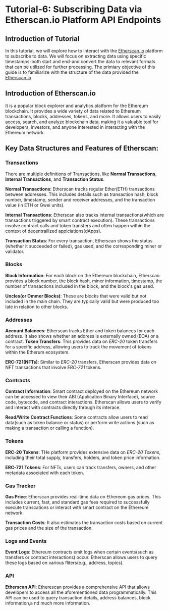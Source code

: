 # Tutorial-6: Subscribing Data via Etherscan.io Platform API Endpoints

## Introduction of Tutorial

In this tutorial, we will explore how to interact with the [Etherscan.io](https://docs.etherscan.io/api-endpoints) platform to subscribe to data. We will focus on extracting data using specific timestamps-both start and end-and convert the data to relevant formats that can be utilized for further processing. The primiary objective of this guide is to familiarize with the structure of the data provided the [Etherscan.io](https://docs.etherscan.io/api-endpoints).

## Introduction of Etherscan.io

It is a popular block explorer and analytics platform for the Ethereum blockchain. It provides a wide variety of data related to Ethereum transactions, blocks, addresses, tokens, and more. It allows users to easily access, search, and analyze blockchain data, making it a valuable tool for developers, investors, and anyone interested in interacting with the Ethereum network.

## Key Data Structures and Features of Etherscan:

### Transactions

There are multiple definitions of Transactions, like **Normal Transactions**, **Internal Transactions**, and **Transaction Status**.

**Normal Transactions**: Etherscan tracks regular Ether(ETH) transactions between addresses. This includes details such as transaction hash, block number, timestamp, sender and receiver addresses, and the transaction value (in ETH or Gwei units).

**Internal Transactions**: Etherscan also tracks internal transactions(which are transactions triggered by smart contract execution). These transactions involve contract calls and token transfers and often happen within the context of decentrailized applciations(dApps).

**Transaction Status**: For every transaction, Etherscan shows the status (whether it succeeded or failed), gas used, and the corresponding miner or validator.

### Blocks

**Block Information**: For each block on the Ethereum blockchain, Etherscan provides a block number, the block hash, miner information, timestamp, the number of transactions included in the block, and the block's gas used.

**Uncles(or Ommer Blocks)**: These are blocks that were valid but not included in the main chain. They are typically valid but were produced too late in relation to other blocks.

### Addresses

**Account Balances**: Etherscan tracks Ether and token balances for each address. It also shows whether an address is externally owned (EOA) or a contract.
**Token Transfers**: This provides data on _ERC-20_ token transfers for a specific address, allowing users to track the movement of tokens within the Etherum ecosystem.

**ERC-721(NFTs)**: Similar to _ERC-20_ transfers, Etherscan provides data on NFT transactions that involve _ERC-721_ tokens.

### Contracts

**Contract Information**: Smart contract deployed on the Ethereum network can be accessed to view their ABI (Application Binary Interface), source code, bytecode, and contract interactions. Etherscan allows users to verify and interact with contracts directly through its interace.

**Read/Write Contract Functions**: Some contracts allow users to read data(such as token balance or status) or perform write actions (such as making a transaction or calling a function).

### Tokens

**ERC-20 Tokens**: THe platform provides extensive data on _ERC-20 Tokens_, including their total supply, transfers, holders, and token price information.

**ERC-721 Tokens**: For NFTs, users can track transfers, owners, and other metadata associated with each token.

### Gas Tracker

**Gas Price**: Etherscan provides real-time data on Ethereum gas prices. This includes current, fast, and standard gas fees required to successfully execute transcations or interact with smart contract on the Ethereum network.

**Transaction Costs**: It also estimates the transaction costs based on current gas prices and the size of the transaction.

### Logs and Events

**Event Logs**: Ethereum contracts emit logs when certain events(such as transfers or contract interactions) occur. Etherscan allows users to query these logs based on various fliters(e.g., address, topics).

### API

**Etherscan API**: Etherescan provides a comprehensive API that allows developers to access all the aforementioned data programmatically. This API can be used to query transaction details, address balances, block information,a nd much more information.
